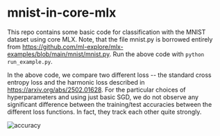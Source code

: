# mnist-in-core-mlx

This repo contains some basic code for classification with the MNIST dataset using core MLX. Note, that the file mnist.py is borrowed entirely from https://github.com/ml-explore/mlx-examples/blob/main/mnist/mnist.py. Run the above code with ```python run_example.py```.


In the above code, we compare two different loss -- the standard cross entropy loss and the harmonic loss described in https://arxiv.org/abs/2502.01628. For the particular choices of hyperparameters and using just basic SGD, we do not observe any significant difference between the training/test accuracies between the different loss functions. In fact, they track each other quite strongly. 

![accuracy](https://github.com/user-attachments/assets/ab8952c8-ae89-495b-90e3-3f5b7e5cc916)
